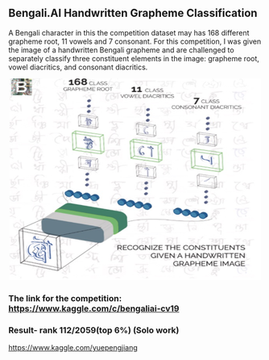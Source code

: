 ## Bengali.AI Handwritten Grapheme Classification
  A Bengali character in this the competition dataset may has 168 different grapheme root, 11 vowels and 7 consonant.
For this competition, I was given the image of a handwritten Bengali grapheme and are challenged to separately classify three constituent elements in the image: grapheme root, vowel diacritics, and consonant diacritics.


<div align=center><img src="https://github.com/jiangdada1221/kaggleCompetition/blob/master/Bengali.AI%20Handwritten%20Grapheme%20Classification/information/Xnip2020-04-13_13-42-56.jpg?raw=true" width = "500" height = "400"/></div>

### The link for the competition: https://www.kaggle.com/c/bengaliai-cv19

### Result- rank 112/2059(top 6%) (Solo work)
https://www.kaggle.com/yuepengjiang

